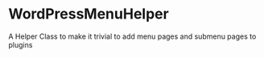 # WordPressMenuHelper
A Helper Class to make it trivial to add menu pages and submenu pages to plugins

